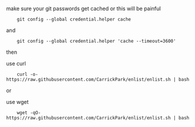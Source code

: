make sure your git passwords get cached or this will be painful

```
    git config --global credential.helper cache
```
and
```
    git config --global credential.helper 'cache --timeout=3600'
```

then

use curl
```
    curl -o- https://raw.githubusercontent.com/CarrickPark/enlist/enlist.sh | bash
```
or

use wget
```
    wget -qO- https://raw.githubusercontent.com/CarrickPark/enlist/enlist.sh | bash
```
